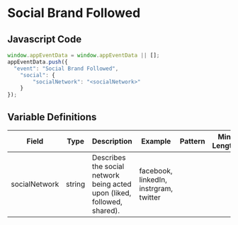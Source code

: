 # Social Brand Followed

### 

## Javascript Code
```js
window.appEventData = window.appEventData || [];
appEventData.push({
  "event": "Social Brand Followed",
    "social": {
        "socialNetwork": "<socialNetwork>"
    }
});
```

## Variable Definitions

|Field|Type|Description|Example|Pattern|Min Length|Max Length|Minimum|Maximum|Multiple Of|
| --- | --- | --- | --- | --- | --- | --- | --- | --- | --- |
|socialNetwork|string|Describes the social network being acted upon \(liked, followed, shared\). |facebook, linkedIn, instrgram, twitter|||||||
